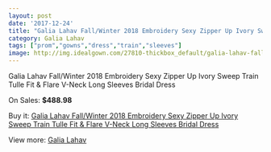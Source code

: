 ```yaml
---
layout: post
date: '2017-12-24'
title: "Galia Lahav Fall/Winter 2018 Embroidery Sexy Zipper Up Ivory Sweep Train Tulle Fit & Flare V-Neck Long Sleeves Bridal Dress"
category: Galia Lahav
tags: ["prom","gowns","dress","train","sleeves"]
image: http://img.idealgown.com/27810-thickbox_default/galia-lahav-fall-winter-2018-embroidery-sexy-zipper-up-ivory-sweep-train-tulle-fit-flare-v-neck-long-sleeves-bridal-dress.jpg
---
```

Galia Lahav Fall/Winter 2018 Embroidery Sexy Zipper Up Ivory Sweep Train Tulle Fit & Flare V-Neck Long Sleeves Bridal Dress

On Sales: **$488.98**
<a href="https://www.idealgown.com/en/galia-lahav/10783-galia-lahav-fall-winter-2018-embroidery-sexy-zipper-up-ivory-sweep-train-tulle-fit-flare-v-neck-long-sleeves-bridal-dress.html"><amp-img layout="responsive" width="600" height="600" src="//img.idealgown.com/27810-thickbox_default/galia-lahav-fall-winter-2018-embroidery-sexy-zipper-up-ivory-sweep-train-tulle-fit-flare-v-neck-long-sleeves-bridal-dress.jpg" alt="Galia Lahav Fall/Winter 2018 Embroidery Sexy Zipper Up Ivory Sweep Train Tulle Fit & Flare V-Neck Long Sleeves Bridal Dress 0" /></a>
<a href="https://www.idealgown.com/en/galia-lahav/10783-galia-lahav-fall-winter-2018-embroidery-sexy-zipper-up-ivory-sweep-train-tulle-fit-flare-v-neck-long-sleeves-bridal-dress.html"><amp-img layout="responsive" width="600" height="600" src="//img.idealgown.com/27813-thickbox_default/galia-lahav-fall-winter-2018-embroidery-sexy-zipper-up-ivory-sweep-train-tulle-fit-flare-v-neck-long-sleeves-bridal-dress.jpg" alt="Galia Lahav Fall/Winter 2018 Embroidery Sexy Zipper Up Ivory Sweep Train Tulle Fit & Flare V-Neck Long Sleeves Bridal Dress 1" /></a>
<a href="https://www.idealgown.com/en/galia-lahav/10783-galia-lahav-fall-winter-2018-embroidery-sexy-zipper-up-ivory-sweep-train-tulle-fit-flare-v-neck-long-sleeves-bridal-dress.html"><amp-img layout="responsive" width="600" height="600" src="//img.idealgown.com/27812-thickbox_default/galia-lahav-fall-winter-2018-embroidery-sexy-zipper-up-ivory-sweep-train-tulle-fit-flare-v-neck-long-sleeves-bridal-dress.jpg" alt="Galia Lahav Fall/Winter 2018 Embroidery Sexy Zipper Up Ivory Sweep Train Tulle Fit & Flare V-Neck Long Sleeves Bridal Dress 2" /></a>
<a href="https://www.idealgown.com/en/galia-lahav/10783-galia-lahav-fall-winter-2018-embroidery-sexy-zipper-up-ivory-sweep-train-tulle-fit-flare-v-neck-long-sleeves-bridal-dress.html"><amp-img layout="responsive" width="600" height="600" src="//img.idealgown.com/27811-thickbox_default/galia-lahav-fall-winter-2018-embroidery-sexy-zipper-up-ivory-sweep-train-tulle-fit-flare-v-neck-long-sleeves-bridal-dress.jpg" alt="Galia Lahav Fall/Winter 2018 Embroidery Sexy Zipper Up Ivory Sweep Train Tulle Fit & Flare V-Neck Long Sleeves Bridal Dress 3" /></a>

Buy it: [Galia Lahav Fall/Winter 2018 Embroidery Sexy Zipper Up Ivory Sweep Train Tulle Fit & Flare V-Neck Long Sleeves Bridal Dress](https://www.idealgown.com/en/galia-lahav/10783-galia-lahav-fall-winter-2018-embroidery-sexy-zipper-up-ivory-sweep-train-tulle-fit-flare-v-neck-long-sleeves-bridal-dress.html "Galia Lahav Fall/Winter 2018 Embroidery Sexy Zipper Up Ivory Sweep Train Tulle Fit & Flare V-Neck Long Sleeves Bridal Dress")

View more: [Galia Lahav](https://www.idealgown.com/en/114-galia-lahav "Galia Lahav")